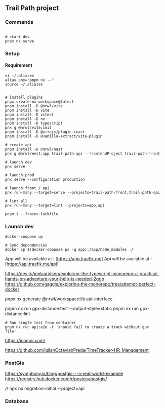 ## Trail Path project


### Commands 
```shell

# start dev
pnpx nx serve
```

### Setup

#### Requirement
```shell
vi ~/.aliases
alias pnx="pnpm nx --"
source ~/.aliases
```

```shell

# install plugins
pnpx create-nx-workspace@latest
pnpm install -D @nrwl/vite
pnpm install -D vite
pnpm install -D vitest
pnpm install -D nx
pnpm install -D typescript
pnx g @nrwl/vite:init
pnpm install -D @vitejs/plugin-react
pnpm install -D @vanilla-extract/vite-plugin

# create api
pnpm install -D @nrwl/nest
pnx g @nrwl/nest:app trail-path-api --frontendProject trail-path-front

# launch dev 
pnx serve

# launch prod
pnx serve --configuration production

# launch front / api
pnx run-many --target=serve --projects=trail-path-front,trail-path-api

# lint all
pnx run-many --target=lint --projects=app,api

pnpm i --frozen-lockfile
```

### Launch dev
```shell
docker-compose up

# Sync dependencies
docker cp $(docker-compose ps -q app):/app/node_modules ./
```

App will be available at : [https://app.traefik.me]
Api will be available at : [https://api.traefik.me/api]


https://dev.to/jonlauridsen/exploring-the-typescript-monorepo-a-practical-hands-on-adventure-your-help-is-needed-2ggb
https://github.com/gaggle/exploring-the-monorepo/tree/attempt-perfect-docker

pnpx nx generate @nrwl/workspace:lib api-interface


pnpm nx run gpx-distance:test --output-style=static
pnpm nx run gpx-distance:lint 

```shell
# Run single test from container
pnpm nx run api:e2e -t 'should fail to create a track without gpx file'
```


https://iconoir.com/


https://github.com/IulianOctavianPreda/TimeTracker-HR_Management

### PostGis

https://symphony.is/blog/postgis---a-real-world-example
https://registry.hub.docker.com/r/postgis/postgis/


// npx nx migration-initial --project=api


### Database 

```shell

```
